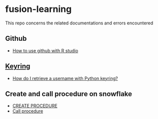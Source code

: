 # fusion-learning
This repo concerns the related documentations and errors encountered

## Github
* [How to use github with R studio](https://www.geo.uzh.ch/microsite/reproducible_research/post/rr-rstudio-git/)

## [Keyring](https://pypi.org/project/keyring/3.5/#configure-your-keyring-lib)
* [How do I retrieve a username with Python keyring?](https://stackoverflow.com/questions/15235139/how-do-i-retrieve-a-username-with-python-keyring)

## Create and call procedure on snowflake
  * [CREATE PROCEDURE](https://docs.snowflake.com/en/sql-reference/sql/create-procedure.html)
  * [Call procedure](https://docs.snowflake.com/en/sql-reference/sql/call.html)


